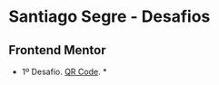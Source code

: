 # Santiago Segre - Desafios

## Frontend Mentor 

* 1º Desafio. [QR Code](https://santiagosegre.github.io/desafios/qr-code/). *

